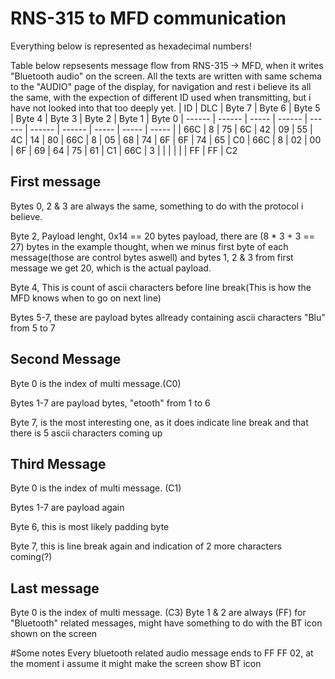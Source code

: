 # RNS-315 to MFD communication
Everything below is represented as hexadecimal numbers!


Table below repsesents message flow from RNS-315 -> MFD, when it writes "Bluetooth audio" on the screen.
All the texts are written with same schema to the "AUDIO" page of the display, for navigation and rest i believe its all the same, with the expection of different ID used when transmitting, but i have not looked into that too deeply yet.
| ID | DLC | Byte 7 | Byte 6 | Byte 5 | Byte 4 | Byte 3 | Byte 2 | Byte 1 | Byte 0
| ------ | ------ | ----- | ------ | ------ | ------ | ------ | ----- | ----- | ----- |
| 66C | 8 | 75 | 6C | 42 | 09 | 55 | 4C | 14 | 80
| 66C | 8 | 05 | 68 | 74 | 6F | 6F | 74 | 65 | C0
| 66C | 8 | 02 | 00 | 6F | 69 | 64 | 75 | 61 | C1
| 66C | 3 |    |    |    |    |    | FF | FF | C2

## First message
Bytes 0, 2 & 3 are always the same, something to do with the protocol i believe.

Byte 2, Payload lenght, 0x14 == 20 bytes payload, there are (8 * 3 + 3 == 27) bytes in the example thought, when we minus first byte of each message(those are control bytes aswell) and bytes 1, 2 & 3 from first message we get 20, which is the actual payload.

Byte 4, This is count of ascii characters before line break(This is how the MFD knows when to go on next line)

Bytes 5-7, these are payload bytes allready containing ascii characters "Blu" from 5 to 7

## Second Message
Byte 0 is the index of multi message.(C0)

Bytes 1-7 are payload bytes, "etooth" from 1 to 6

Byte 7, is the most interesting one, as it does indicate line break and that there is 5 ascii characters coming up

## Third Message 
Byte 0 is the index of multi message. (C1)

Bytes 1-7 are payload again

Byte 6, this is most likely padding byte

Byte 7, this is line break again and indication of 2 more characters coming(?)

## Last message

Byte 0 is the index of multi message. (C3)
Byte 1 & 2 are always (FF) for "Bluetooth" related messages, might have something to do with the BT icon shown on the screen

#Some notes
Every bluetooth related audio message ends to FF FF 02, at the moment i assume it might make the screen show BT icon
